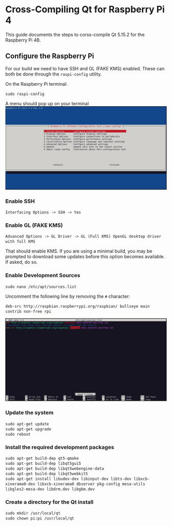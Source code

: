 # Cross-Compiling Qt for Raspberry Pi 4
This guide documents the steps to corss-compile Qt 5.15.2 for the Raspberry Pi 4B.


## Configure the Raspberry Pi
For our build we need to have SSH and GL (FAKE KMS) enabled. These can both be done through the `raspi-config` utility.  

On the Raspberry Pi terminal:

	sudo raspi-config
	
A menu should pop up on your terminal
<img src="img/raspi-config.png" />

### Enable SSH

	Interfacing Options -> SSH -> Yes
	
### Enable GL (FAKE KMS)

	Advanced Options -> GL Driver -> GL (Full KMS) OpenGL desktop driver with full KMS

That should enable KMS. If you are using a minimal build, you may be prompted to download some updates before this option becomes available. If asked, do so.

### Enable Development Sources

	sudo nano /etc/apt/sources.list
	
Uncomment the following line by removing the `#` character:

	deb-src http://raspbian.raspberrypi.org/raspbian/ bullseye main contrib non-free rpi

<img src="img/deb-src.png" />
	
### Update the system

	sudo apt-get update
	sudo apt-get upgrade
	sudo reboot

### Install the required development packages

    sudo apt-get build-dep qt5-qmake
    sudo apt-get build-dep libqt5gui5
    sudo apt-get build-dep libqt5webengine-data
    sudo apt-get build-dep libqt5webkit5
    sudo apt-get install libudev-dev libinput-dev libts-dev libxcb-xinerama0-dev libxcb-xinerama0 dbserver pkg-config mesa-utils libgles2-mesa-dev libdrm.dev libgbm.dev

### Create a directory for the Qt install

    sudo mkdir /usr/local/qt
    sudo chown pi:pi /usr/local/qt

